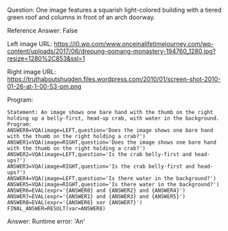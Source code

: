 Question: One image features a squarish light-colored building with a tiered green roof and columns in front of an arch doorway.

Reference Answer: False

Left image URL: https://i0.wp.com/www.onceinalifetimejourney.com/wp-content/uploads/2017/06/drepung-gomang-monastery-194760_1280.jpg?resize=1280%2C853&ssl=1

Right image URL: https://truthaboutshugden.files.wordpress.com/2010/01/screen-shot-2010-01-26-at-1-00-53-pm.png

Program:

```
Statement: An image shows one bare hand with the thumb on the right holding up a belly-first, head-up crab, with water in the background.
Program:
ANSWER0=VQA(image=LEFT,question='Does the image shows one bare hand with the thumb on the right holding a crab?')
ANSWER1=VQA(image=RIGHT,question='Does the image shows one bare hand with the thumb on the right holding a crab?')
ANSWER2=VQA(image=LEFT,question='Is the crab belly-first and head-ups?')
ANSWER3=VQA(image=RIGHT,question='Is the crab belly-first and head-ups?')
ANSWER4=VQA(image=LEFT,question='Is there water in the background?')
ANSWER5=VQA(image=RIGHT,question='Is there water in the background?')
ANSWER6=EVAL(expr='{ANSWER0} and {ANSWER2} and {ANSWER4}')
ANSWER7=EVAL(expr='{ANSWER1} and {ANSWER3} and {ANSWER5}')
ANSWER8=EVAL(expr='{ANSWER6} xor {ANSWER7}')
FINAL_ANSWER=RESULT(var=ANSWER8)
```
Answer: Runtime error: 'An'

